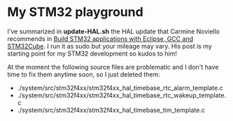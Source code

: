 # My STM32 playground

I've summarized in **update-HAL.sh** the HAL update that Carmine Noviello recommends in [Build STM32 applications with Eclipse, GCC and STM32Cube](http://www.carminenoviello.com/2015/06/04/stm32-applications-eclipse-gcc-stcube/). I run it as sudo but your mileage may vary. His post is my starting point for my STM32 development so kudos to him!

At the moment the following source files are problematic and I don't have time to fix them anytime soon, so I just deleted them:
* ./system/src/stm32f4xx/stm32f4xx_hal_timebase_rtc_alarm_template.c
* ./system/src/stm32f4xx/stm32f4xx_hal_timebase_rtc_wakeup_template.c
* ./system/src/stm32f4xx/stm32f4xx_hal_timebase_tim_template.c
